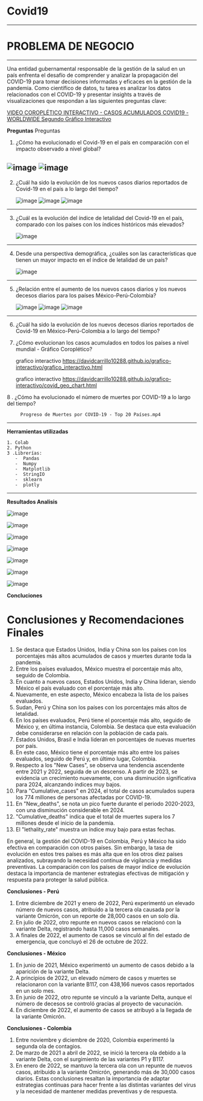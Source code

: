 # Covid19
---
# **PROBLEMA DE NEGOCIO**

---

Una entidad gubernamental responsable de la gestión de la salud en un país enfrenta el desafío de comprender y analizar la propagación del COVID-19 para tomar decisiones informadas y eficaces en la gestión de la pandemia. Como científico de datos, tu tarea es analizar los datos relacionados con el COVID-19 y presentar insights a través de visualizaciones que respondan a las siguientes preguntas clave:

[VIDEO COROPLÉTICO INTERACTIVO - CASOS ACUMULADOS COVID19 - WORLDWIDE Segundo Gráfico Interactivo](https://davidcarrillo10288.github.io/grafico-interactivo/grafico_interactivo.html)


 **Preguntas**
Preguntas

1.  ¿Cómo ha evolucionado el Covid-19 en el país en comparación con el impacto observado a nivel global?

   ![image](https://github.com/wilferalexander/Covid19/assets/16104315/1761c382-4d60-46fd-818c-baa71448433a)
   ![image](https://github.com/wilferalexander/Covid19/assets/16104315/4e1a8964-8d42-4966-8e1b-63959ec226fb)
  ---

2.   ¿Cuál ha sido la evolución de los nuevos casos diarios reportados de Covid-19 en el país a lo largo del tiempo?

        ![image](https://github.com/wilferalexander/Covid19/assets/16104315/25adb195-d48a-4fe2-9306-570343807c07)
       ![image](https://github.com/wilferalexander/Covid19/assets/16104315/c3eb3839-6179-4144-a328-9453d0b00541)
       ![image](https://github.com/wilferalexander/Covid19/assets/16104315/7d1e6b11-c2bc-4194-a89a-9690fcbae77e)
      
---
3.   ¿Cuál es la evolución del índice de letalidad del Covid-19 en el país, comparado con los países con los índices históricos más elevados?

    
        ![image](https://github.com/wilferalexander/Covid19/assets/16104315/35788b3c-dde6-416f-8dfb-3946b2697409)
---
4.   Desde una perspectiva demográfica, ¿cuáles son las características que tienen un mayor impacto en el índice de letalidad de un país?

       ![image](https://github.com/wilferalexander/Covid19/assets/16104315/0489e887-3ca3-46b3-847f-2824ff61d042)

---
5.    ¿Relación entre el aumento de los nuevos casos diarios y los nuevos decesos diarios para los países México-Perú-Colombia?

      ![image](https://github.com/wilferalexander/Covid19/assets/16104315/948f517b-903f-4b59-8626-63b76600aa33)
      ![image](https://github.com/wilferalexander/Covid19/assets/16104315/ede70bd2-670b-4976-9174-eb503ed39357)
      ![image](https://github.com/wilferalexander/Covid19/assets/16104315/4463b699-5246-4de6-9e48-d2b866e9a183)

---    
6.    ¿Cuál ha sido la evolución de los nuevos decesos diarios reportados de Covid-19 en México-Perú-Colombia a lo largo del tiempo?

7.    ¿Cómo evolucionan los casos acumulados en todos los países a nivel mundial - Gráfico Coroplético?
  

      grafico interactivo  https://davidcarrillo10288.github.io/grafico-interactivo/grafico_interactivo.html

       grafico interactivo  https://davidcarrillo10288.github.io/grafico-interactivo/covid_geo_chart.html


8 .    ¿Cómo ha evolucionado el número de muertes por COVID-19 a lo largo del tiempo?

         Progreso de Muertes por COVID-19 - Top 20 Países.mp4

      
         

   

---

**Herramientas utilizadas**

    1. Colab
    2. Python
    3 .Librerías:
       -  Pandas
       -  Numpy
       -  Matplotlib
       -  StringIO
       -  sklearn
       -  plotly
        
---
**Resultados Analisis**

![image](https://github.com/wilferalexander/Covid19/assets/16104315/589c7cce-8436-48ab-af1b-14acf20f6dfa)

![image](https://github.com/wilferalexander/Covid19/assets/16104315/f5b4601b-4620-4159-9bb4-66fca7d91bb7)

![image](https://github.com/wilferalexander/Covid19/assets/16104315/c1d3c68c-82d8-4976-8a5e-9b6b85182946)

![image](https://github.com/wilferalexander/Covid19/assets/16104315/64816c65-cbdb-4d3e-bcdc-da8e886d3836)

![image](https://github.com/wilferalexander/Covid19/assets/16104315/0a91a296-2697-4c55-91ca-37aaa0d9daa8)

![image](https://github.com/wilferalexander/Covid19/assets/16104315/7764d168-2fab-48e0-99fa-a98bfc132d46)

![image](https://github.com/wilferalexander/Covid19/assets/16104315/6a0d8d21-6d4c-470b-8536-edbc182b0f71)

**Concluciones**



# **Conclusiones y Recomendaciones Finales**

1.	Se destaca que Estados Unidos, India y China son los países con los porcentajes más altos acumulados de casos y muertes durante toda la pandemia.
2.	Entre los países evaluados, México muestra el porcentaje más alto, seguido de Colombia.
3.	En cuanto a nuevos casos, Estados Unidos, India y China lideran, siendo México el país evaluado con el porcentaje más alto.
4.	Nuevamente, en este aspecto, México encabeza la lista de los países evaluados.
5.	Sudan, Perú y China son los países con los porcentajes más altos de letalidad.
6.	En los países evaluados, Perú tiene el porcentaje más alto, seguido de México y, en última instancia, Colombia. Se destaca que esta evaluación debe considerarse en relación con la población de cada país.
7.	Estados Unidos, Brasil e India lideran en porcentajes de nuevas muertes por país.
8.	En este caso, México tiene el porcentaje más alto entre los países evaluados, seguido de Perú y, en último lugar, Colombia.
9.	Respecto a los "New Cases", se observa una tendencia ascendente entre 2021 y 2022, seguida de un descenso. A partir de 2023, se evidencia un crecimiento nuevamente, con una disminución significativa para 2024, alcanzando índices muy bajos.
10.	Para "Cumulative_cases" en 2024, el total de casos acumulados supera los 774 millones de personas afectadas por COVID-19.
11.	En "New_deaths", se nota un pico fuerte durante el periodo 2020-2023, con una disminución considerable en 2024.
12.	"Cumulative_deaths" indica que el total de muertes supera los 7 millones desde el inicio de la pandemia.
13.	El "lethality_rate" muestra un índice muy bajo para estas fechas.

En general, la gestión del COVID-19 en Colombia, Perú y México ha sido efectiva en comparación con otros países. Sin embargo, la tasa de evolución en estos tres países es más alta que en los otros diez países analizados, subrayando la necesidad continua de vigilancia y medidas preventivas. La comparación con los países de mayor índice de evolución destaca la importancia de mantener estrategias efectivas de mitigación y respuesta para proteger la salud pública.

**Conclusiones - Perú**
1.	Entre diciembre de 2021 y enero de 2022, Perú experimentó un elevado número de nuevos casos, atribuido a la tercera ola causada por la variante Omicrón, con un reporte de 28,000 casos en un solo día.
2.	En julio de 2022, otro repunte en nuevos casos se relacionó con la variante Delta, registrando hasta 11,000 casos semanales.
3.	A finales de 2022, el aumento de casos se vinculó al fin del estado de emergencia, que concluyó el 26 de octubre de 2022.

**Conclusiones - México**
1.	En junio de 2021, México experimentó un aumento de casos debido a la aparición de la variante Delta.
2.	A principios de 2022, un elevado número de casos y muertes se relacionaron con la variante B117, con 438,166 nuevos casos reportados en un solo mes.
3.	En junio de 2022, otro repunte se vinculó a la variante Delta, aunque el número de decesos se controló gracias al proyecto de vacunación.
4.	En diciembre de 2022, el aumento de casos se atribuyó a la llegada de la variante Omicrón.

**Conclusiones - Colombia**
1.	Entre noviembre y diciembre de 2020, Colombia experimentó la segunda ola de contagios.
2.	De marzo de 2021 a abril de 2022, se inició la tercera ola debido a la variante Delta, con el surgimiento de las variantes P1 y B117.
3.	En enero de 2022, se mantuvo la tercera ola con un repunte de nuevos casos, atribuido a la variante Omicrón, generando más de 30,000 casos diarios.
Estas conclusiones resaltan la importancia de adaptar estrategias continuas para hacer frente a las distintas variantes del virus y la necesidad de mantener medidas preventivas y de respuesta.









